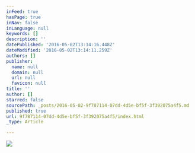 ```yaml
---
inFeed: true
hasPage: true
inNav: false
inLanguage: null
keywords: []
description: ''
datePublished: '2016-05-02T13:14:16.448Z'
dateModified: '2016-05-02T13:14:11.259Z'
authors: []
publisher:
  name: null
  domain: null
  url: null
  favicon: null
title: ''
author: []
starred: false
sourcePath: _posts/2016-05-02-9f787114-07dd-4d5e-bf5f-3f392075a4f5.md
published: true
url: 9f787114-07dd-4d5e-bf5f-3f392075a4f5/index.html
_type: Article

---
```

![](https://the-grid-user-content.s3-us-west-2.amazonaws.com/7a6ce832-fd94-40a8-86d7-4eb018de5c40.jpg)